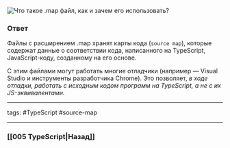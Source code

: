 ![Что такое `.map` файл, как и зачем его использовать?](https://youtu.be/OMQzqLyINnI?t=146)

### Ответ

Файлы с расширением .map хранят карты кода (`source map`), которые содержат данные о соответствии кода, написанного на TypeScript, JavaScript-коду, созданному на его основе. 

С этим файлами могут работать многие отладчики (например — Visual Studio и инструменты разработчика Chrome). Это позволяет, *в ходе отладки, работать с исходным кодом программ на TypeScript, а не с их JS-эквивалентами.*

___
tags: #TypeScript #source-map

_____

### [[005 TypeScript|Назад]]